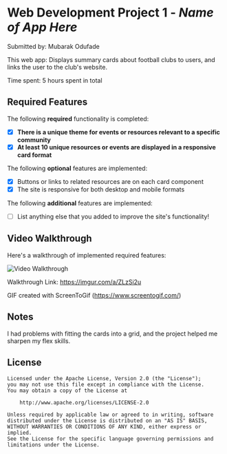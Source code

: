 # Web Development Project 1 - *Name of App Here*

Submitted by: Mubarak Odufade

This web app: Displays summary cards about football clubs to users, and links the user to the club's website.

Time spent: 5 hours spent in total

## Required Features

The following **required** functionality is completed:

- [X] **There is a unique theme for events or resources relevant to a specific community**
- [X] **At least 10 unique resources or events are displayed in a responsive card format**

The following **optional** features are implemented:

- [X] Buttons or links to related resources are on each card component
- [X] The site is responsive for both desktop and mobile formats

The following **additional** features are implemented:

* [ ] List anything else that you added to improve the site's functionality!

## Video Walkthrough

Here's a walkthrough of implemented required features:

<img src="http://i.imgur.com/OaqZwv0h.gif" title='Video Walkthrough' width='' alt='Video Walkthrough' />

Walkthrough Link: https://imgur.com/a/ZLzSi2u

<!-- Replace this with whatever GIF tool you used! -->
GIF created with ScreenToGif (https://www.screentogif.com/) 

## Notes

I had problems with fitting the cards into a grid, and the project helped me sharpen my flex skills.

## License

    Licensed under the Apache License, Version 2.0 (the "License");
    you may not use this file except in compliance with the License.
    You may obtain a copy of the License at

        http://www.apache.org/licenses/LICENSE-2.0

    Unless required by applicable law or agreed to in writing, software
    distributed under the License is distributed on an "AS IS" BASIS,
    WITHOUT WARRANTIES OR CONDITIONS OF ANY KIND, either express or implied.
    See the License for the specific language governing permissions and
    limitations under the License.
